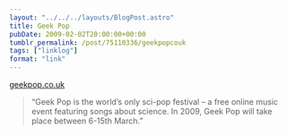 ```yaml
---
layout: "../../../layouts/BlogPost.astro"
title: Geek Pop
pubDate: 2009-02-02T20:00:00+00:00
tumblr_permalink: /post/75110336/geekpopcouk
tags: ["linklog"]
format: "link"
---
```


[geekpop.co.uk][1]

> &ldquo;Geek Pop is the world&rsquo;s only sci-pop festival &#8211; a free online music event featuring songs about science. In 2009, Geek Pop will take place between 6-15th March.&rdquo;

[1]: http://www.geekpop.co.uk/
